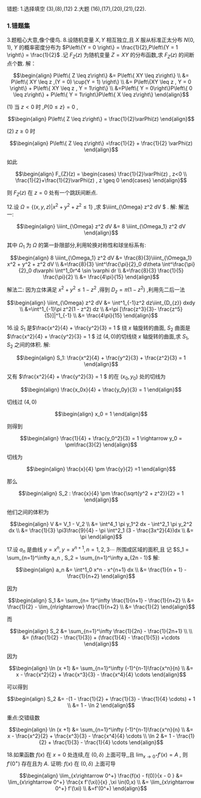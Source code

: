 错题:
1.选择填空
(3),(8),(12)
2.大题
(16),(17),(20),(21),(22).

### 1.错题集
3.题粗心大意,像个傻鸟.
8.设随机变量 $X,Y$ 相互独立,且 $X$ 服从标准正太分布 $N(0,1)$, $Y$ 的概率密度分布为 $P\left\{Y = 0 \right\} = \frac{1}{2},P\left\{Y = 1 \right\} = \frac{1}{2}$ .记 $F_{Z}(z)$ 为随机变量 $Z = XY$ 的分布函数,求 $F_{Z}(z)$ 的间断点个数.
解：

$$\begin{align}
    P\left\{ Z \leq z\right\} &= P\left\{ XY \leq z\right\} \\
    &= P\left\{ XY \leq z ,(Y = 0) \cup(Y = 1) \right\} \\
    &= P\left\{XY \leq z , Y = 0 \right\} + P\left\{ XY \leq z , Y = 1\right\} \\
    &=P\left\{ Y  = 0\right\}P\left\{ 0 \leq z\right\} + P\left\{ Y = 1\right\}P\left\{ X \leq z\right\}
\end{align}$$

(1) 当 $z<0$ 时 ,$P\left\{ 0 \leq z\right\} = 0$ ,

$$\begin{align}
    P\left\{ Z \leq z\right\} = \frac{1}{2}\varPhi(z)
\end{align}$$

(2) $z \geq 0$ 时

$$\begin{align}
    P\left\{ Z \leq z\right\} =\frac{1}{2} + \frac{1}{2} \varPhi(z)
\end{align}$$

如此

$$\begin{align}
    F_{Z}(z) = \begin{cases}
        \frac{1}{2}\varPhi(z) , z<0 \\
        \frac{1}{2}+\frac{1}{2}\varPhi(z) , z \geq 0
    \end{cases}
\end{align}$$

则 $F_{Z}(z)$ 在 $z = 0$ 处有一个跳跃间断点.


12.设 $\Omega = \left\{(x,y,z)|x^2 + y^2 + z^2 \leq 1 \right\}$ ,求 $\iiint_{\Omega} z^2 dV $ .
解:
解法一:

$$\begin{align}
    \iiint_{\Omega} z^2 dV &= 8 \iiint_{\Omega_1} z^2 dV
\end{align}$$ 

其中 $\Omega_1$ 为 $\Omega$ 的第一卦限部分,利用轮换对称性和球坐标系有:


$$\begin{align}
    8 \iiint_{\Omega_1} z^2 dV &= \frac{8}{3}\iiint_{\Omega_1} x^2 + y^2 + z^2 dV \\
    &=\frac{8}{3} \int^\frac{\pi}{2}_0 d\theta \int^\frac{\pi}{2}_0 d\varphi \int^1_0r^4 \sin \varphi dr \\
    &=\frac{8}{3} \frac{1}{5} \frac{\pi}{2} \\
    &= \frac{4\pi}{15}
\end{align}$$

解法二:
因为立体满足 $x^2 + y^2 \leq 1 - z^2$ ,得到 $D_z = \pi(1 - z^2)$ ,利用先二后一法

$$\begin{align}
    \iiint_{\Omega} z^2 dV &=  \int^1_{-1}z^2 dz\iint_{D_{z}}  dxdy \\
    &=\int^1_{-1}\pi z^2(1 - z^2) dz \\
    &=\pi [\frac{z^3}{3}- \frac{z^5}{5}]|^1_{-1} \\
    &= \frac{4\pi}{15}
\end{align}$$ 

16.设 $S_1$ 是$\frac{x^2}{4} + \frac{y^2}{3} = 1 $ 绕 $x$ 轴旋转的曲面, $S_2$ 曲面是 $\frac{x^2}{4} + \frac{y^2}{3} = 1 $ 过 $(4,0)$的切线绕 $x$ 轴旋转的曲面,求 $S_1,S_2$ 之间的体积.
解:

$$\begin{align}
    S_1: \frac{x^2}{4} + \frac{y^2}{3} + \frac{z^2}{3}  = 1
\end{align}$$

又有 $\frac{x^2}{4} + \frac{y^2}{3} = 1 $ 的在 $(x_0,y_0)$ 处的切线为

$$\begin{align}
    \frac{x_0x}{4} + \frac{y_0y}{3} = 1
\end{align}$$

切线过 $(4,0)$ 

$$\begin{align}
    x_0 = 1 
\end{align}$$

则得到 

$$\begin{align}
    \frac{1}{4} + \frac{y_0^2}{3}  = 1 \rightarrow y_0 = \pm\frac{3}{2}
\end{align}$$

切线为

$$\begin{align}
    \frac{x}{4} \pm \frac{y}{2} =1
\end{align}$$

那么 

$$\begin{align}
    S_2 : \frac{x}{4} \pm \frac{\sqrt{y^2 + z^2}}{2} = 1
\end{align}$$


他们之间的体积为

$$\begin{align}
    V &= V_1 - V_2 \\
    &=  \int^4_1 \pi y_1^2 dx - \int^2_1 \pi y_2^2 dx \\
    &= \frac{1}{3} \pi3\frac{9}{4} - \pi \int^2_1 (3 - \frac{3x^2}{4})dx \\
    &= \pi
\end{align}$$



17.设 $a_n$ 是曲线 $y = x^n , y = x^{n+1},n=1,2,3\cdots$ 所围成区域的面积,且 记 $S_1 = \sum_{n=1}^\infty a_n , S_2 = \sum_{n=1}^\infty a_{2n - 1}$
解:

$$\begin{align}
    a_n &= \int^1_0 x^n - x^{n+1} dx \\
    &= \frac{1}{n + 1} -  \frac{1}{n+2}
\end{align}$$

因为

$$\begin{align}
    S_1 &= \sum_{n= 1}^\infty \frac{1}{n+1} - \frac{1}{n+2} \\
    &= \frac{1}{2} - \lim_{n\rightarrow} \frac{1}{n+2} \\
    &= \frac{1}{2}
\end{align}$$

而

$$\begin{align}
    S_2 &= \sum_{n=1}^\infty \frac{1}{2n} - \frac{1}{2n+1} \\ \\
    &= (\frac{1}{2} - \frac{1}{3}) + (\frac{1}{4} - \frac{1}{5}) +\cdots
\end{align}$$

因为 


$$\begin{align}
    \ln (x +1) &= \sum_{n=1}^\infty (-1)^{n-1}\frac{x^n}{n} \\
    &= x - \frac{x^2}{2} + \frac{x^3}{3} - \frac{x^4}{4} \cdots
\end{align}$$

可以得到

$$\begin{align}
    S_2 &= -(1 - \frac{1}{2} + \frac{1}{3} - \frac{1}{4} \cdots) + 1 \\
    &= 1 - \ln 2 
\end{align}$$

重点:交错级数

$$\begin{align}
    \ln (x +1) &= \sum_{n=1}^\infty (-1)^{n-1}\frac{x^n}{n} \\
    &= x - \frac{x^2}{2} + \frac{x^3}{3} - \frac{x^4}{4} \cdots \\
    \ln 2 &= 1 - \frac{1}{2} + \frac{1}{3} - \frac{1}{4} \cdots
\end{align}$$

18.如果函数 $f(x)$ 在 $x = 0$ 处连续,在 $(0,\delta)$ 上面可导,,且 $\lim_{x\rightarrow 0 ^+} f'(x) = A$ , 则 $f'(0^+)$ 存在且为 $A$.
证明:
$f(x)$ 在 $(0,\delta)$ 上面可导

$$\begin{align}
    \lim_{x\rightarrow 0^+} \frac{f(x) - f(0)}{x  - 0 } &=  \lim_{x\rightarrow 0^+} \frac{x f'(\xi)}{x} ,\xi \in(0,x) \\
    &= \lim_{x\rightarrow 0^+} f'(\xi) \\
    &=f'(0^+)
\end{align}$$


